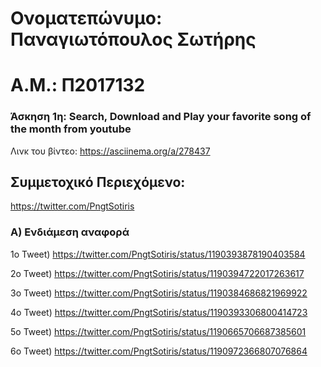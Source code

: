 # Ονοματεπώνυμο: Παναγιωτόπουλος Σωτήρης

# Α.Μ.: Π2017132







### Άσκηση 1η: Search, Download and Play your favorite song of the month from youtube

Λινκ του βίντεο: https://asciinema.org/a/278437


## Συμμετοχικό Περιεχόμενο:
   https://twitter.com/PngtSotiris
    
### Α) Ενδιάμεση αναφορά

1o Tweet) https://twitter.com/PngtSotiris/status/1190393878190403584

2o Tweet) https://twitter.com/PngtSotiris/status/1190394722017263617

3o Tweet) https://twitter.com/PngtSotiris/status/1190384686821969922

4o Tweet) https://twitter.com/PngtSotiris/status/1190393306800414723

5o Tweet) https://twitter.com/PngtSotiris/status/1190665706687385601

6o Tweet) https://twitter.com/PngtSotiris/status/1190972366807076864
